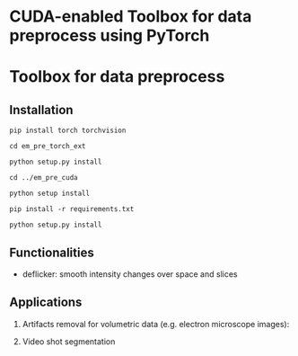 # CUDA-enabled Toolbox for data preprocess using PyTorch

# Toolbox for data preprocess

## Installation
`pip install torch torchvision`

`cd em_pre_torch_ext`

`python setup.py install`

`cd ../em_pre_cuda`

`python setup install`

`pip install -r requirements.txt`

`python setup.py install`

## Functionalities
- deflicker: smooth intensity changes over space and slices


## Applications
1. Artifacts removal for volumetric data (e.g. electron microscope images):

2. Video shot segmentation
